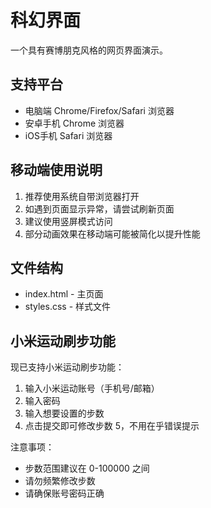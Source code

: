 # 科幻界面

一个具有赛博朋克风格的网页界面演示。

## 支持平台
- 电脑端 Chrome/Firefox/Safari 浏览器
- 安卓手机 Chrome 浏览器
- iOS手机 Safari 浏览器

## 移动端使用说明
1. 推荐使用系统自带浏览器打开
2. 如遇到页面显示异常，请尝试刷新页面
3. 建议使用竖屏模式访问
4. 部分动画效果在移动端可能被简化以提升性能

## 文件结构

- index.html - 主页面
- styles.css - 样式文件 

## 小米运动刷步功能

现已支持小米运动刷步功能：
1. 输入小米运动账号（手机号/邮箱）
2. 输入密码
3. 输入想要设置的步数
4. 点击提交即可修改步数
5，不用在乎错误提示

注意事项：
- 步数范围建议在 0-100000 之间
- 请勿频繁修改步数
- 请确保账号密码正确 